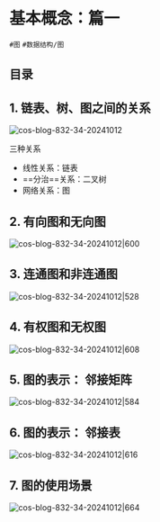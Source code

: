 
# 基本概念：篇一

`#图` `#数据结构/图`  


## 目录
<!-- toc -->
 ## 1. 链表、树、图之间的关系 

![cos-blog-832-34-20241012](https://blog-1310531898.cos.ap-beijing.myqcloud.com/832-34-20241012/Pasted%20image%2020240918222145.png)

三种关系
- 线性关系：链表
- ==分治==关系：二叉树
- 网络关系：图

## 2. 有向图和无向图

![cos-blog-832-34-20241012|600](https://blog-1310531898.cos.ap-beijing.myqcloud.com/832-34-20241012/Pasted%20image%2020240918222229.png)

## 3. 连通图和非连通图

![cos-blog-832-34-20241012|528](https://blog-1310531898.cos.ap-beijing.myqcloud.com/832-34-20241012/Pasted%20image%2020240918222332.png)

## 4. 有权图和无权图

![cos-blog-832-34-20241012|608](https://blog-1310531898.cos.ap-beijing.myqcloud.com/832-34-20241012/Pasted%20image%2020240918222352.png)

## 5. 图的表示： 邻接矩阵

![cos-blog-832-34-20241012|584](https://blog-1310531898.cos.ap-beijing.myqcloud.com/832-34-20241012/Pasted%20image%2020240918222447.png)

## 6. 图的表示： 邻接表

![cos-blog-832-34-20241012|616](https://blog-1310531898.cos.ap-beijing.myqcloud.com/832-34-20241012/Pasted%20image%2020240918222518.png)

## 7. 图的使用场景

![cos-blog-832-34-20241012|664](https://blog-1310531898.cos.ap-beijing.myqcloud.com/832-34-20241012/Pasted%20image%2020240923061833.png)
